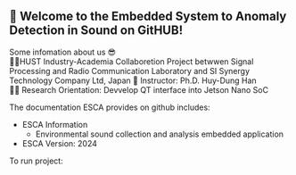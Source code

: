 ## 🤗 Welcome to the Embedded System to Anomaly Detection in Sound on GitHUB!  
Some infomation about us 😎  
🙋‍♀️HUST Industry-Academia Collaboretion Project betwwen Signal Processing and Radio Communication Laboratory and SI Synergy Technology Company Ltd, Japan
🧙 Instructor: Ph.D. Huy-Dung Han  
👩‍💻 Research Orientation: Devvelop QT interface into Jetson Nano SoC  

The documentation ESCA provides on github includes:
* ESCA Information
  * Environmental sound collection and analysis embedded application
* ESCA Version: 2024

To run project:

